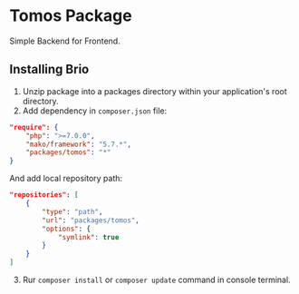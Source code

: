 # Tomos Package
Simple Backend for Frontend.

## Installing Brio
1. Unzip package into a packages directory within your application's root directory.  
2. Add dependency in `composer.json` file:
```json
"require": {
	"php": ">=7.0.0",
	"mako/framework": "5.7.*",
	"packages/tomos": "*"
}
```
And add local repository path:
```json
"repositories": [
    {
        "type": "path",
        "url": "packages/tomos",
        "options": {
            "symlink": true
        }
    }
]
```
3. Rur `composer install` or `composer update` command in console terminal.